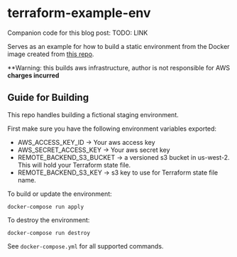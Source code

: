 # terraform-example-env

Companion code for this blog post: TODO: LINK

Serves as an example for how to build a static environment from the Docker image
created from [this repo](https://github.com/paulcichonski/terraform-example).

**Warning: this builds aws infrastructure, author is not responsible for AWS
**charges incurred**

## Guide for Building

This repo handles building a fictional staging environment.

First make sure you have the following environment variables exported:

* AWS_ACCESS_KEY_ID -> Your aws access key
* AWS_SECRET_ACCESS_KEY -> Your aws secret key
* REMOTE_BACKEND_S3_BUCKET -> a versioned s3 bucket in us-west-2. This will hold your Terraform state file.
* REMOTE_BACKEND_S3_KEY -> s3 key to use for Terraform state file name.

To build or update the environment:

```
docker-compose run apply
```

To destroy the environment:

```
docker-compose run destroy
```

See `docker-compose.yml` for all supported commands.
